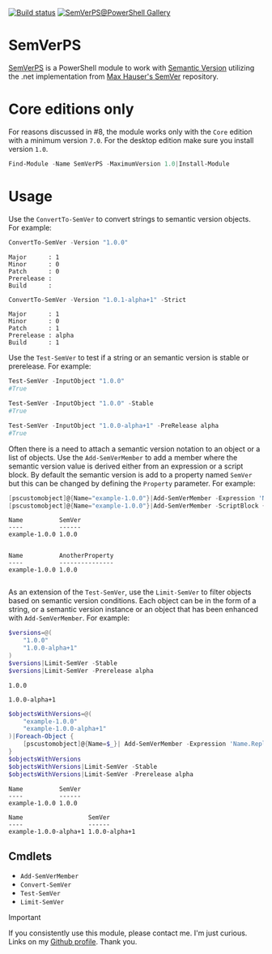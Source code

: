 [![Build status](https://ci.appveyor.com/api/projects/status/3y00c9g65v43eok1/branch/master?svg=true)](https://ci.appveyor.com/project/Alex61243/semverps/branch/master)
[![SemVerPS@PowerShell Gallery](https://img.shields.io/powershellgallery/dt/SemVerPS?label=SemVerPS%40PowerShell%20Gallery)](https://www.powershellgallery.com/packages/SemVerPS/)

# SemVerPS

[SemVerPS] is a PowerShell module to work with [Semantic Version] utilizing the .net implementation from [Max Hauser's SemVer] repository.

# Core editions only

For reasons discussed in #8, the module works only with the `Core` edition with a minimum version `7.0`. For the desktop edition make sure you install version `1.0`.

```powershell
Find-Module -Name SemVerPS -MaximumVersion 1.0|Install-Module
```

# Usage

Use the `ConvertTo-SemVer` to convert strings to semantic version objects. For example:

```powershell
ConvertTo-SemVer -Version "1.0.0"
```
```text
Major      : 1
Minor      : 0
Patch      : 0
Prerelease : 
Build      : 
```
```powershell
ConvertTo-SemVer -Version "1.0.1-alpha+1" -Strict
```
```text
Major      : 1
Minor      : 0
Patch      : 1
Prerelease : alpha
Build      : 1
```


Use the `Test-SemVer` to test if a string or an semantic version is stable or prerelease. For example:

```powershell
Test-SemVer -InputObject "1.0.0"
#True

Test-SemVer -InputObject "1.0.0" -Stable
#True

Test-SemVer -InputObject "1.0.0-alpha+1" -PreRelease alpha
#True
```

Often there is a need to attach a semantic version notation to an object or a list of objects. Use the `Add-SemVerMember` to add a member where the semantic version value is derived either from an expression or a script block. By default the semantic version is add to a property named `SemVer` but this can be changed by defining the `Property` parameter. For example:

```powershell
[pscustomobject]@{Name="example-1.0.0"}|Add-SemVerMember -Expression 'Name.Replace("example-","")' -PassThru
[pscustomobject]@{Name="example-1.0.0"}|Add-SemVerMember -ScriptBlock {$_.Name.Replace("example-","")} -PassThru -Name "AnotherProperty"
```
```text
Name          SemVer
----          ------
example-1.0.0 1.0.0


Name          AnotherProperty
----          ---------------
example-1.0.0 1.0.0


```

As an extension of the `Test-SemVer`, use the `Limit-SemVer` to filter objects based on semantic version conditions. Each object can be in the form of a string, or a semantic version instance or an object that has been enhanced with `Add-SemVerMember`. For example:

```powershell
$versions=@(
    "1.0.0"
    "1.0.0-alpha+1"
)
$versions|Limit-SemVer -Stable
$versions|Limit-SemVer -Prerelease alpha
```
```text
1.0.0

1.0.0-alpha+1
```

```powershell
$objectsWithVersions=@(
    "example-1.0.0"
    "example-1.0.0-alpha+1"
)|Foreach-Object {
    [pscustomobject]@{Name=$_}| Add-SemVerMember -Expression 'Name.Replace("example-","")' -PassThru  
}
$objectsWithVersions
$objectsWithVersions|Limit-SemVer -Stable
$objectsWithVersions|Limit-SemVer -Prerelease alpha
```
```text
Name          SemVer
----          ------
example-1.0.0 1.0.0

Name                  SemVer
----                  ------
example-1.0.0-alpha+1 1.0.0-alpha+1
```

## Cmdlets

- `Add-SemVerMember`
- `Convert-SemVer`
- `Test-SemVer`
- `Limit-SemVer`

> [!IMPORTANT]  
> If you consistently use this module, please contact me. I'm just curious.
> Links on my [Github profile].
> Thank you.

[Github profile]: https://github.com/Sarafian
[Semantic Version]: http://semver.org/
[Max Hauser's SemVer]: maxhauser/semver
[SemVerPS]: https://www.powershellgallery.com/packages/SemVerPS/
